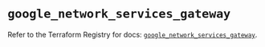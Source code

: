 # `google_network_services_gateway`

Refer to the Terraform Registry for docs: [`google_network_services_gateway`](https://registry.terraform.io/providers/hashicorp/google-beta/5.15.0/docs/resources/google_network_services_gateway).
